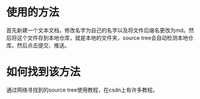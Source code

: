 ﻿# 使用的方法
   首先新建一个文本文档，修改名字为自己的名字以及将文件后缀名更改为md。然后将这个文件存到本地仓库，就是本地的文件夹，source tree会自动检测本地仓库。然后点击提交、推送。
# 如何找到该方法
   通过网络寻找到的source tree使用教程，在csdn上有许多教程。